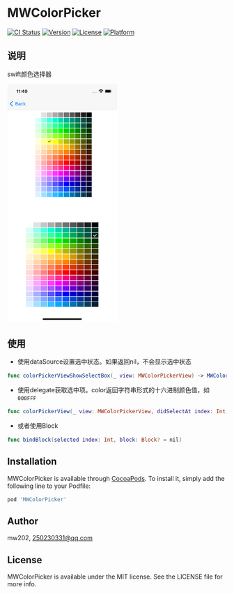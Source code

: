 # MWColorPicker

[![CI Status](https://img.shields.io/travis/mw202/MWColorPicker.svg?style=flat)](https://travis-ci.org/mw202/MWColorPicker)
[![Version](https://img.shields.io/cocoapods/v/MWColorPicker.svg?style=flat)](https://cocoapods.org/pods/MWColorPicker)
[![License](https://img.shields.io/cocoapods/l/MWColorPicker.svg?style=flat)](https://cocoapods.org/pods/MWColorPicker)
[![Platform](https://img.shields.io/cocoapods/p/MWColorPicker.svg?style=flat)](https://cocoapods.org/pods/MWColorPicker)

## 说明

swift颜色选择器

<img src="/docs/screenshot1.png" width="50%" height="50%">

## 使用

* 使用dataSource设置选中状态。如果返回nil，不会显示选中状态

```swift
func colorPickerViewShowSelectBox(_ view: MWColorPickerView) -> MWColorPickerSelectBoxStyle?
```

* 使用delegate获取选中项。color返回字符串形式的十六进制颜色值，如 `000FFF`

```swift
func colorPickerView(_ view: MWColorPickerView, didSelectAt index: Int, color: String)
```

* 或者使用Block

```swift
func bindBlock(selected index: Int, block: Block? = nil)
```

## Installation

MWColorPicker is available through [CocoaPods](https://cocoapods.org). To install it, simply add the following line to your Podfile:

```ruby
pod 'MWColorPicker'
```

## Author

mw202, 250230331@qq.com

## License

MWColorPicker is available under the MIT license. See the LICENSE file for more info.
